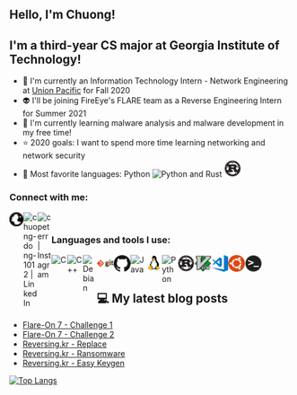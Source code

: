 <link rel="stylesheet" href="https://cdn.jsdelivr.net/gh/konpa/devicon@master/devicon.min.css">
<link rel="stylesheet" type="text/css" href="style.css">

## Hello, I'm Chuong!

## I'm a third-year CS major at Georgia Institute of Technology!
- :electric_plug: I'm currently an Information Technology Intern - Network Engineering at [Union Pacific](https://www.up.com/index.htm) for Fall 2020
- :alien: I'll be joining FireEye's FLARE team as a Reverse Engineering Intern for Summer 2021
- :space_invader: I'm currently learning malware analysis and malware development in my free time!
- :star: 2020 goals: I want to spend more time learning networking and network security
- :octopus: Most favorite languages: Python <img alt="Python" width="28px" src="https://raw.githubusercontent.com/abranhe/programming-languages-logos/master/src/python/python_32x32.png" /> and Rust <img alt="Rust" width="30px" src="https://raw.githubusercontent.com/github/explore/master/topics/rust/rust.png" />


### Connect with me:


[<img align="left" alt="cdong1012.github.io" width="25px" src="https://raw.githubusercontent.com/iconic/open-iconic/master/svg/globe.svg" />][website]
[<img align="left" alt="chuong-dong-1012 | LinkedIn" width="25px" src="https://cdn.jsdelivr.net/npm/simple-icons@v3/icons/linkedin.svg" />][linkedin]
[<img align="left" alt="cpeterr | Instagram" width="25px" src="https://cdn.jsdelivr.net/npm/simple-icons@v3/icons/instagram.svg" />][instagram]

<br />

### Languages and tools I use:

<img align="left" alt="C" width="28px" src="https://raw.githubusercontent.com/abranhe/programming-languages-logos/master/src/c/c_24x24.png" /> 
<img align="left" alt="C++" width="28px" src="https://raw.githubusercontent.com/abranhe/programming-languages-logos/master/src/cpp/cpp_32x32.png" />
<img align="left" alt="Debian" width="25px" src="https://www.debian.org/logos/openlogo-nd-25.png" />
<img align="left" alt="Git" width="30px" src="https://raw.githubusercontent.com/github/explore/master/topics/git/git.png" />
<img align="left" alt="Github" width="30px" src="https://raw.githubusercontent.com/github/explore/master/topics/github/github.png" />
<img align="left" alt="Java" width="28px" src="https://raw.githubusercontent.com/abranhe/programming-languages-logos/master/src/java/java_32x32.png" />
<img align="left" alt="Linux" width="28px" src="https://raw.githubusercontent.com/github/explore/master/topics/linux/linux.png" />
<img align="left" alt="Python" width="28px" src="https://raw.githubusercontent.com/abranhe/programming-languages-logos/master/src/python/python_32x32.png" />
<img align="left" alt="Rust" width="30px" src="https://raw.githubusercontent.com/github/explore/master/topics/rust/rust.png" />
<img align="left" alt="Vim" width="30px" src="https://raw.githubusercontent.com/github/explore/master/topics/vim/vim.png" />
<img align="left" alt="VSCode" width="30px" src="https://raw.githubusercontent.com/github/explore/master/topics/visual-studio-code/visual-studio-code.png" />
<img align="left" alt="Ubuntu" width="30px" src="https://raw.githubusercontent.com/github/explore/master/topics/ubuntu/ubuntu.png" />
<img align="left" alt="Terminal" width="30px" src="https://raw.githubusercontent.com/github/explore/80688e429a7d4ef2fca1e82350fe8e3517d3494d/topics/terminal/terminal.png" />

<br />
<br />

## :computer: My latest blog posts 
<!-- BLOG-POST-LIST:START -->
- [Flare-On 7 - Challenge 1](https://cdong1012.github.io//reverse%20engineering/2020/10/24/FLAREON7-1/)
- [Flare-On 7 - Challenge 2](https://cdong1012.github.io//reverse%20engineering/2020/10/24/FLAREON7-2/)
- [Reversing.kr - Replace](https://cdong1012.github.io//reverse%20engineering/2020/09/10/Reversing-kr-3/)
- [Reversing.kr - Ransomware](https://cdong1012.github.io//reverse%20engineering/2020/09/10/Reversing-kr-4/)
- [Reversing.kr - Easy Keygen](https://cdong1012.github.io//reverse%20engineering/2020/09/06/Reversing-kr-2/)
<!-- BLOG-POST-LIST:END -->

[![Top Langs](https://github-readme-stats.vercel.app/api/top-langs/?username=cdong1012)](https://github.com/anuraghazra/github-readme-stats)


[website]: https://cdong1012.github.io/
[linkedin]: https://www.linkedin.com/in/chuong-dong-1012/
[instagram]: https://www.instagram.com/cpeterr/
